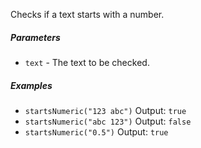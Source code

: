 Checks if a text starts with a number.

##### Parameters
* `text` - The text to be checked.

##### Examples
* `startsNumeric("123 abc")` Output: `true`
* `startsNumeric("abc 123")` Output: `false`
* `startsNumeric("0.5")` Output: `true`
